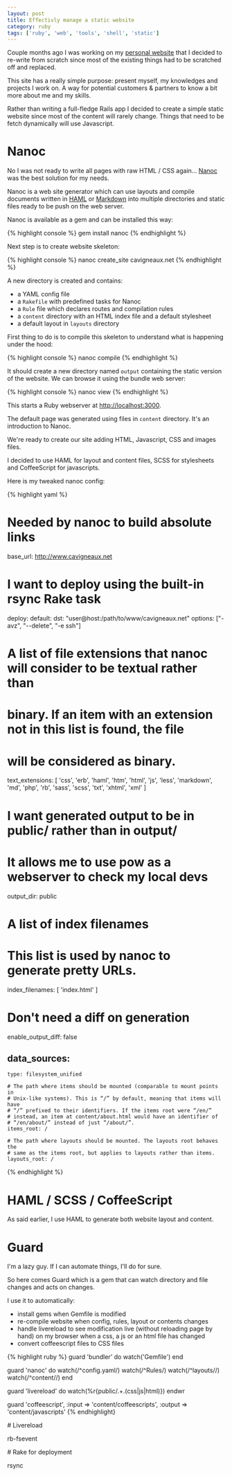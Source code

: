 ```yaml
---
layout: post
title: Effectivly manage a static website
category: ruby
tags: ['ruby', 'web', 'tools', 'shell', 'static']
---
```


Couple months ago I was working on my [personal website](http:/www.cavigneaux.net) that I decided to re-write from scratch since most of the existing things had to be scratched off and replaced.

This site has a really simple purpose: present myself, my knowledges and projects I work on. A way for potential customers & partners to know a bit more about me and my skills.

Rather than writing a full-fledge Rails app I decided to create a simple static website since most of the content will rarely change. Things that need to be fetch dynamically will use Javascript.

# Nanoc

No I was not ready to write all pages with raw HTML / CSS again… [Nanoc](http://nanoc.stoneship.org/) was the best solution for my needs.

Nanoc is a web site generator which can use layouts and compile documents written in [HAML](http://haml-lang.com/) or [Markdown](http://daringfireball.net/projects/markdown/) into multiple directories and static files ready to be push on the web server.

Nanoc is available as a gem and can be installed this way:

{% highlight console %}
gem install nanoc
{% endhighlight %}

Next step is to create website skeleton:

{% highlight console %}
nanoc create_site cavigneaux.net
{% endhighlight %}

A new directory is created and contains:

- a YAML config file
- a `Rakefile` with predefined tasks for Nanoc
- a `Rule` file which declares routes and compilation rules
- a `content` directory with an HTML index file and a default stylesheet
- a default layout in `layouts` directory

First thing to do is to compile this skeleton to understand what is happening under the hood:

{% highlight console %}
nanoc compile
{% endhighlight %}

It should create a new directory named `output` containing the static version of the website. We can browse it using the bundle web server:

{% highlight console %}
nanoc view
{% endhighlight %}

This starts a Ruby webserver at [http://localhost:3000](http://localhost:3000).

The default page was generated using files in `content` directory. It's an introduction to Nanoc.

We're ready to create our site adding HTML, Javascript, CSS and images files.

I decided to use HAML for layout and content files, SCSS for stylesheets and CoffeeScript for javascripts.

Here is my tweaked nanoc config:

{% highlight yaml %}
# Needed by nanoc to build absolute links
base_url: http://www.cavigneaux.net

# I want to deploy using the built-in rsync Rake task
deploy:
  default:
    dst: "user@host:/path/to/www/cavigneaux.net"
    options: ["-avz", "--delete", "-e ssh"]

# A list of file extensions that nanoc will consider to be textual rather than
# binary. If an item with an extension not in this list is found,  the file
# will be considered as binary.
text_extensions: [ 'css', 'erb', 'haml', 'htm', 'html', 'js', 'less', 'markdown', 'md', 'php', 'rb', 'sass', 'scss', 'txt', 'xhtml', 'xml' ]

# I want generated output to be in public/ rather than in output/
# It allows me to use pow as a webserver to check my local devs
output_dir: public

# A list of index filenames
# This list is used by nanoc to generate pretty URLs.
index_filenames: [ 'index.html' ]

# Don't need a diff on generation
enable_output_diff: false

data_sources:
  -
    type: filesystem_unified

    # The path where items should be mounted (comparable to mount points in
    # Unix-like systems). This is “/” by default, meaning that items will have
    # “/” prefixed to their identifiers. If the items root were “/en/”
    # instead, an item at content/about.html would have an identifier of
    # “/en/about/” instead of just “/about/”.
    items_root: /

    # The path where layouts should be mounted. The layouts root behaves the
    # same as the items root, but applies to layouts rather than items.
    layouts_root: /
{% endhighlight %}

# HAML / SCSS / CoffeeScript

As said earlier, I use HAML to generate both website layout and content.

# Guard

I'm a lazy guy. If I can automate things, I'll do for sure.

So here comes Guard which is a gem that can watch directory and file changes and acts on changes.

I use it to automatically:

- install gems when Gemfile is modified
- re-compile website when config, rules, layout or contents changes
- handle livereload to see modification live (without reloading page by hand) on my browser when a css, a js or an html file has changed
- convert coffeescript files to CSS files

{% highlight ruby %}
guard 'bundler' do
  watch('Gemfile')
end

guard 'nanoc' do
  watch(/^config.yaml/)
  watch(/^Rules/)
  watch(/^layouts\//)
  watch(/^content\//)
end

guard 'livereload' do
  watch(%r{public/.+\.(css|js|html)})
endwr

guard 'coffeescript', :input => 'content/coffeescripts', :output => 'content/javascripts'
{% endhighlight}

# Livereload

rb-fsevent

# Rake for deployment

rsync